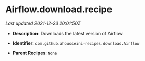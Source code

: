 # Airflow.download.recipe

_Last updated 2021-12-23 20:01:50Z_

- **Description**: Downloads the latest version of Airflow.

- **Identifier**: `com.github.ahousseini-recipes.download.Airflow`

- **Parent Recipes**: `None`
